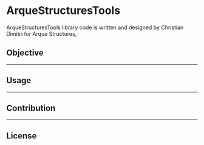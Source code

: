 # ArqueStructuresTools

ArqueStructuresTools library code is written and designed by Christian Dimitri for Arque Structures,

## Objective

-----

## Usage

-----

## Contribution

-----

## License

